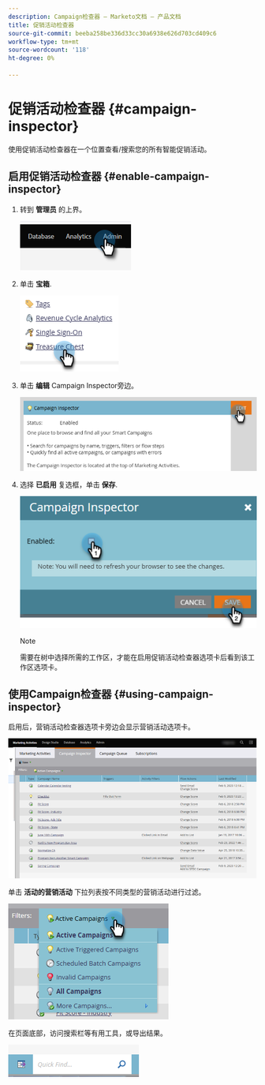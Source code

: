 ```yaml
---
description: Campaign检查器 — Marketo文档 — 产品文档
title: 促销活动检查器
source-git-commit: beeba258be336d33cc30a6938e626d703cd409c6
workflow-type: tm+mt
source-wordcount: '118'
ht-degree: 0%

---
```


# 促销活动检查器 {#campaign-inspector}

使用促销活动检查器在一个位置查看/搜索您的所有智能促销活动。

## 启用促销活动检查器 {#enable-campaign-inspector}

1. 转到 **管理员** 的上界。

   ![](assets/campaign-inspector-1.png)

1. 单击 **宝箱**.

   ![](assets/campaign-inspector-2.png)

1. 单击 **编辑** Campaign Inspector旁边。

   ![](assets/campaign-inspector-3.png)

1. 选择 **已启用** 复选框，单击 **保存**.

   ![](assets/campaign-inspector-4.png)

   >[!NOTE]
   >
   >需要在树中选择所需的工作区，才能在启用促销活动检查器选项卡后看到该工作区选项卡。

## 使用Campaign检查器 {#using-campaign-inspector}

启用后，营销活动检查器选项卡旁边会显示营销活动选项卡。

![](assets/campaign-inspector-5.png)

单击 **活动的营销活动** 下拉列表按不同类型的营销活动进行过滤。

![](assets/campaign-inspector-6.png)

在页面底部，访问搜索栏等有用工具，或导出结果。

![](assets/campaign-inspector-7.png)

